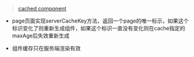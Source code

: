 > [cached component](http://www.itdadao.com/articles/c15a1523864p0.html)

- page页面实现serverCacheKey方法，返回一个page的唯一标示，如果这个标识变化了则重新生成组件，如果这个标识一直没有变化则在cache指定的maxAge后失效重新生成

- 组件缓存只在服务端渲染有效